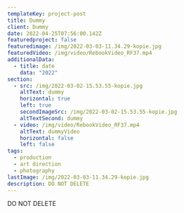 ```yaml
---
templateKey: project-post
title: Dummy
client: Dummy
date: 2022-04-25T07:56:00.142Z
featuredproject: false
featuredimage: /img/2022-03-03-11.34.29-kopie.jpg
featuredVideo: /img/video/RebookVideo_RF37.mp4
additionalData:
  - title: date
    data: "2022"
section:
  - src: /img/2022-03-02-15.53.55-kopie.jpg
    altText: dummy
    horizontal: true
    left: true
    secondImageSrc: /img/2022-03-02-15.53.55-kopie.jpg
    altTextSecond: dummy
  - video: /img/video/RebookVideo_RF37.mp4
    altText: dummyVideo
    horizontal: false
    left: false
tags:
  - production
  - art direction
  - photography
lastImage: /img/2022-03-03-11.34.29-kopie.jpg
description: DO NOT DELETE
---
```

DO NOT DELETE